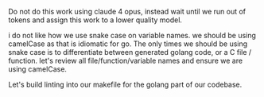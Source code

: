 Do not do this work using claude 4 opus, instead wait until we run out of tokens and assign this work to a lower quality model.


i do not like how we use snake case on variable names. we should be using camelCase as that is idiomatic for go. The only times we should be using snake case is to differentiate between generated golang code, or a C file / function. let's review all file/function/variable names and ensure we are using camelCase.

Let's build linting into our makefile for the golang part of our codebase.
